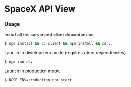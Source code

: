 # SpaceX API View

### Usage
Install all the server and client dependencies.
```sh
$ npm install && cd client && npm install && cd ..
```
Launch in development mode (requires client dependencies).
```sh
$ npm run dev
```
Launch in production mode.
```sh
$ NODE_ENV=production npm start